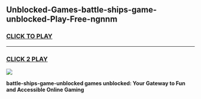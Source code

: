 
## Unblocked-Games-battle-ships-game-unblocked-Play-Free-ngnnm
<h3>
<a href="https://premium76.site?title=battle-ships-game-unblocked&ref=15A">CLICK TO PLAY</a></h3>
<hr>

<h3>
<a href="https://premium76.site?title=battle-ships-game-unblocked&ref=15A">CLICK 2 PLAY</a>
  
</h3>

<a href="https://premium76.site?title=battle-ships-game-unblocked&ref=15A"><img src="https://clearcache.store/games.png"></a>


**battle-ships-game-unblocked games unblocked: Your Gateway to Fun and Accessible Online Gaming**
